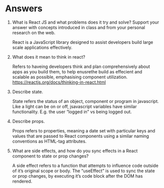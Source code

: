 # Answers

1. What is React JS and what problems does it try and solve? Support your answer with concepts introduced in class and from your personal research on the web.

    React is a JavaScript library designed to assist developers build large scale applications effectively.

2. What does it mean to think in react?

    Refers to haveing developers think and plan comprehensively about apps as you build them, to help enusrethe build as effecient and scalable as possible, emphasising component utilization. https://reactjs.org/docs/thinking-in-react.html

3. Describe state.

    State refers the status of an object, component or program in javascript. Like a light can be on or off, jsavascript variables have similar functionality. E.g. the user “logged in” vs being logged out.

4. Describe props.

    Props refers to properties, meaning a date set with particular keys and values that are passed to React components using a similar naming conventions as HTML-tag attributes.

5. What are side effects, and how do you sync effects in a React component to state or prop changes?

    A side effect refers to a function that attempts to influence code outside of it’s original scope or body. The “useEffect” is used to sync the state or prop changes, by executing it’s code block after the DOM has rendered.
